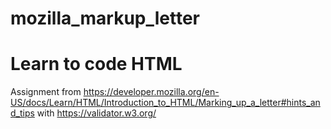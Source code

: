 # mozilla_markup_letter

# Learn to code HTML


Assignment from https://developer.mozilla.org/en-US/docs/Learn/HTML/Introduction_to_HTML/Marking_up_a_letter#hints_and_tips with https://validator.w3.org/

